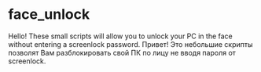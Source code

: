 # face_unlock
Hello! These small scripts will allow you to unlock your PC in the face without entering a screenlock password.
Привет! Это небольшие скрипты позволят Вам разблокировать свой ПК по лицу не вводя пароля от screenlock.
